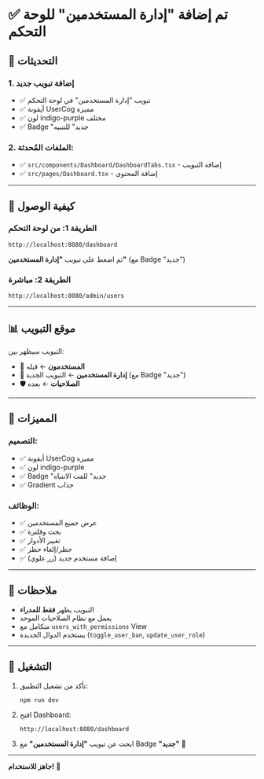 # ✅ تم إضافة "إدارة المستخدمين" للوحة التحكم

## 🎉 التحديثات

### **1. إضافة تبويب جديد**
- ✅ تبويب "إدارة المستخدمين" في لوحة التحكم
- ✅ أيقونة UserCog مميزة
- ✅ لون indigo-purple مختلف
- ✅ Badge "جديد" للتنبيه

### **2. الملفات المُحدثة:**
- ✅ `src/components/Dashboard/DashboardTabs.tsx` - إضافة التبويب
- ✅ `src/pages/Dashboard.tsx` - إضافة المحتوى

---

## 🚀 كيفية الوصول

### **الطريقة 1: من لوحة التحكم**
```
http://localhost:8080/dashboard
```
ثم اضغط على تبويب **"إدارة المستخدمين"** (مع Badge "جديد")

### **الطريقة 2: مباشرة**
```
http://localhost:8080/admin/users
```

---

## 📊 موقع التبويب

التبويب سيظهر بين:
- 👥 **المستخدمون** ← قبله
- **🔧 إدارة المستخدمين** ← التبويب الجديد (مع Badge "جديد")
- 🛡️ **الصلاحيات** ← بعده

---

## 🎨 المميزات

### **التصميم:**
- ✅ أيقونة UserCog مميزة
- ✅ لون indigo-purple
- ✅ Badge "جديد" للفت الانتباه
- ✅ Gradient جذاب

### **الوظائف:**
- ✅ عرض جميع المستخدمين
- ✅ بحث وفلترة
- ✅ تغيير الأدوار
- ✅ حظر/إلغاء حظر
- ✅ إضافة مستخدم جديد (زر علوي)

---

## 📝 ملاحظات

- التبويب يظهر **فقط للمدراء**
- يعمل مع نظام الصلاحيات الموحد
- متكامل مع `users_with_permissions` View
- يستخدم الدوال الجديدة (`toggle_user_ban`, `update_user_role`)

---

## 🔄 التشغيل

1. تأكد من تشغيل التطبيق:
   ```bash
   npm run dev
   ```

2. افتح Dashboard:
   ```
   http://localhost:8080/dashboard
   ```

3. ابحث عن تبويب **"إدارة المستخدمين"** مع Badge **"جديد"** 🎉

---

**جاهز للاستخدام!** 🚀
